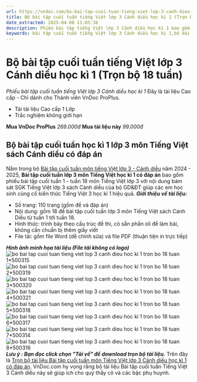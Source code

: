 ```yaml
---
url: https://vndoc.com/bo-bai-tap-cuoi-tuan-tieng-viet-lop-3-canh-dieu-hoc-ki-1-tron-bo-18-tuan-305307
title: Bộ bài tập cuối tuần tiếng Việt lớp 3 Cánh diều học kì 1 (Trọn bộ 18 tuần) - Phiếu bài tập cuối tuần tiếng Việt lớp 3 Cánh diều học kì 1 - VnDoc.com
date_extracted: 2025-04-08 11:05:38
description: Phiếu bài tập tiếng Việt lớp 3 Cánh diều học kì 1 bao gồm 18 phiếu bài tập cuối tuần 1 - tuần 18 giúp các em chuẩn bị bài tập hiệu quả.
keywords: bài tập cuối tuần tiếng Việt lớp 3 Cánh diều học kì 1,bộ bài tập cuối tuần tiếng Việt lớp 3 Cánh diều học kì 1,bài tập cuối tuần tiếng Việt 3 Cánh diều học kì 1,bộ bài tập cuối tuần tiếng Việt 3 Cánh diều học kì 1,Bài tập cuối tuần Tiếng Việt lớp 3,Bài tập cuối tuần Tiếng Việt 3,Bài tập cuối tuần Tiếng Việt lớp 3 sách Cánh diều,Phiếu bài tập cuối tuần lớp 3 môn Tiếng Việt sách Cánh diều,Phiếu bài tập Tiếng Việt lớp 3 Cánh diều
---
```


# Bộ bài tập cuối tuần tiếng Việt lớp 3 Cánh diều học kì 1 \(Trọn bộ 18 tuần\)
_Phiếu bài tập cuối tuần tiếng Việt lớp 3 Cánh diều học kì 1_
Đây là tài liệu Cao cấp - Chỉ dành cho Thành viên VnDoc ProPlus.
  * Tải tài liệu Cao cấp 1 Lớp
  * Trắc nghiệm không giới hạn

**Mua VnDoc ProPlus** _269.000đ_ **Mua tài liệu này** _99.000đ_
## Bộ bài tập cuối tuần học kì 1 lớp 3 môn Tiếng Việt sách Cánh diều có đáp án
Nằm trong bộ [Bài tập cuối tuần môn tiếng Việt lớp 3 - Cánh diều](<https://vndoc.com/bai-tap-cuoi-tuan-lop-3-mon-tieng-viet-canh-dieu>) năm 2024 - 2025, **Bài tập cuối tuần lớp 3 môn Tiếng Việt học kì 1 có đáp án** bao gồm phiếu bài tập cuối tuần 1 - tuần 18 môn Tiếng Việt lớp 3 với nội dung bám sát SGK Tiếng Việt lớp 3 sách Cánh diều của bộ GD&ĐT giúp các em học sinh củng cố kiến thức Tiếng Việt 3 học kì 1 hiệu quả.
_**Giới thiệu về tài liệu:**_
  * Số trang: 110 trang \(gồm đề và đáp án\)
  * Nội dung: gồm 18 đề bài tập cuối tuần lớp 3 môn Tiếng Việt sách Cánh Diều từ tuần 1 tới tuần 18.
  * Hình thức: trình bày theo cấu trúc đề thi, có sẵn phần oli để làm bài, không cần chuẩn bị thêm giấy viết
  * File tải: gồm file Word \(dễ chỉnh sửa\) và file PDF \(thuận tiện in trực tiếp\)

**_Hình ảnh minh họa tài liệu \(File tải không có logo\)_**
![bo bai tap cuoi tuan tieng viet lop 3 canh dieu hoc ki 1 tron bo 18 tuan 1*500315](https://i.vdoc.vn/data/image/2023/09/21/bo-bai-tap-cuoi-tuan-tieng-viet-lop-3-canh-dieu-hoc-ki-1-tron-bo-18-tuan-1.png)![bo bai tap cuoi tuan tieng viet lop 3 canh dieu hoc ki 1 tron bo 18 tuan 2*500319](https://i.vdoc.vn/data/image/2023/09/21/bo-bai-tap-cuoi-tuan-tieng-viet-lop-3-canh-dieu-hoc-ki-1-tron-bo-18-tuan-2.png)![bo bai tap cuoi tuan tieng viet lop 3 canh dieu hoc ki 1 tron bo 18 tuan 3*500320](https://i.vdoc.vn/data/image/2023/09/21/bo-bai-tap-cuoi-tuan-tieng-viet-lop-3-canh-dieu-hoc-ki-1-tron-bo-18-tuan-3.png)![bo bai tap cuoi tuan tieng viet lop 3 canh dieu hoc ki 1 tron bo 18 tuan 4*500321](https://i.vdoc.vn/data/image/2023/09/21/bo-bai-tap-cuoi-tuan-tieng-viet-lop-3-canh-dieu-hoc-ki-1-tron-bo-18-tuan-4.png)![bo bai tap cuoi tuan tieng viet lop 3 canh dieu hoc ki 1 tron bo 18 tuan 5*500318](https://i.vdoc.vn/data/image/2023/09/21/bo-bai-tap-cuoi-tuan-tieng-viet-lop-3-canh-dieu-hoc-ki-1-tron-bo-18-tuan-5.png)![bo bai tap cuoi tuan tieng viet lop 3 canh dieu hoc ki 1 tron bo 18 tuan 6*500317](https://i.vdoc.vn/data/image/2023/09/21/bo-bai-tap-cuoi-tuan-tieng-viet-lop-3-canh-dieu-hoc-ki-1-tron-bo-18-tuan-6.png)![bo bai tap cuoi tuan tieng viet lop 3 canh dieu hoc ki 1 tron bo 18 tuan 7*500314](https://i.vdoc.vn/data/image/2023/09/21/bo-bai-tap-cuoi-tuan-tieng-viet-lop-3-canh-dieu-hoc-ki-1-tron-bo-18-tuan-7.png)![bo bai tap cuoi tuan tieng viet lop 3 canh dieu hoc ki 1 tron bo 18 tuan 8*500316](https://i.vdoc.vn/data/image/2023/09/21/bo-bai-tap-cuoi-tuan-tieng-viet-lop-3-canh-dieu-hoc-ki-1-tron-bo-18-tuan-8.png)
**_Lưu ý : Bạn đọc click chọn "Tải về" để download trọn bộ tài liệu._**
Trên đây là [Trọn bộ tài liệu Bài tập cuối tuần môn Tiếng Việt lớp 3 Cánh diều học kì 1 có đáp án](<https://vndoc.com/bo-bai-tap-cuoi-tuan-tieng-viet-lop-3-canh-dieu-hoc-ki-1-tron-bo-18-tuan-305307>). VnDoc.com hy vọng rằng bộ tài liệu Bài tập cuối tuần Tiếng Việt 3 Cánh diều này sẽ giúp ích cho quý thầy cô và các bậc phụ huynh.
